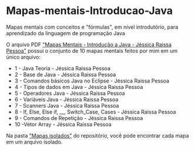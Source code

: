 # Mapas-mentais-Introducao-Java
Mapas mentais com conceitos e "fórmulas", em nível introdutório, para aprendizado da linguagem de programação Java

O arquivo PDF ["Mapas Mentais - Introdução a Java - Jéssica Raissa Pessoa"](https://github.com/jessicaraissapessoa/Mapas-Mentais-Introducao-Java/blob/main/Mapas%20Mentais%20-%20Introdu%C3%A7%C3%A3o%20a%20Java%20-%20J%C3%A9ssica%20Raissa%20Pessoa.pdf) possui o conjunto de 10 mapas mentais feitos por mim em um único arquivo:
* 1 - Java Teoria - Jéssica Raissa Pessoa
* 2 - Base de Java - Jéssica Raissa Pessoa
* 3 - Comandos básicos Java no Eclipse - Jéssica Raissa Pessoa
* 4 - Tipos de dados em Java - Jéssica Raissa Pessoa
* 5 - Operadores Java - Jéssica Raissa Pessoa
* 6 - Variáveis Java - Jéssica Raissa Pessoa
* 7 - Scanners Java - Jéssica Raissa Pessoa
* 8 - If, Else, Else if, __, Switch_Case, Cases - Jéssica Raissa Pessoa
* 9 - Comandos de Repetição - Jéssica Raissa Pessoa
* 10 -Vetor Array - Jéssica Raissa Pessoa

Na pasta ["Mapas isolados"](https://github.com/jessicaraissapessoa/Mapas-Mentais-Introducao-Java/tree/main/Mapas%20isolados) do repositório, você pode encontrar cada mapa em um arquivo isolado.
